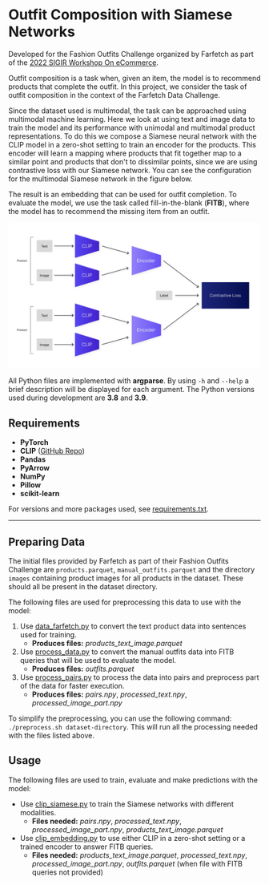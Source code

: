 # Outfit Composition with Siamese Networks

Developed for the Fashion Outfits Challenge organized by Farfetch as part of the
[2022 SIGIR Workshop On eCommerce](https://sigir-ecom.github.io/).

Outfit composition is a task when, given an item, the model is to recommend products that complete the outfit. In this
project, we consider the task of outfit composition in the context of the Farfetch Data Challenge.

Since the dataset used is multimodal, the task can be approached using multimodal machine learning. Here we look at
using text and image data to train the model and its performance with unimodal and multimodal product
representations. To do this we compose a Siamese neural network with the CLIP model in a zero-shot setting to train an
encoder for the products. This encoder will learn a mapping where products that fit together map to a similar point and
products that don't to dissimilar points, since we are using contrastive loss with our Siamese network.
You can see the configuration for the multimodal Siamese network in the figure below.

The result is an embedding that can be used for outfit completion. To evaluate the model, we use the task called
fill-in-the-blank (**FITB**), where the model has to recommend the missing item from an outfit.

![Siamese model configuration](images/Siamese-Model.png)

All Python files are implemented with **argparse**. By using `-h` and `--help`  a brief description will be displayed
for each argument. The Python versions used during development are **3.8** and **3.9**.

## Requirements

- **PyTorch**
- **CLIP** ([GitHub Repo](https://github.com/openai/CLIP))
- **Pandas**
- **PyArrow**
- **NumPy**
- **Pillow**
- **scikit-learn**

For versions and more packages used,
see [requirements.txt](https://github.com/vxvrs/OutfitComposition/blob/master/requirements.txt).

---

## Preparing Data
The initial files provided by Farfetch as part of their Fashion Outfits Challenge are `products.parquet`,
`manual_outfits.parquet` and the directory `images` containing product images for all products in the dataset. These
should all be present in the dataset directory.

The following files are used for preprocessing this data to use with the model:
1. Use [data_farfetch.py](https://github.com/vxvrs/OutfitComposition/blob/master/data_farfetch.py) to convert the text
   product data into sentences used for training.
    - **Produces files:** *products_text_image.parquet*
2. Use [process_data.py](https://github.com/vxvrs/OutfitComposition/blob/master/process_data.py) to convert the manual
   outfits data into FITB queries that will be used to evaluate the model.
    - **Produces files:** *outfits.parquet*
3. Use [process_pairs.py](https://github.com/vxvrs/OutfitComposition/blob/master/process_pairs.py) to process the data
   into pairs and preprocess part of the data for faster execution.
    - **Produces files:** *pairs.npy*, *processed_text.npy*, *processed_image_part.npy*

To simplify the preprocessing, you can use the following command: `./preprocess.sh dataset-directory`. This will run
all the processing needed with the files listed above.

## Usage

The following files are used to train, evaluate and make predictions with the model:

- Use [clip_siamese.py](https://github.com/vxvrs/OutfitComposition/blob/master/clip_siamese.py) to train the Siamese
  networks with different modalities.
    - **Files needed:** *pairs.npy*, *processed_text.npy*, *processed_image_part.npy*, *products_text_image.parquet*
- Use [clip_embedding.py](https://github.com/vxvrs/OutfitComposition/blob/master/clip_embedding.py) to use either CLIP
  in a zero-shot setting or a trained encoder to answer FITB queries.
    - **Files needed:** *products_text_image.parquet*, *processed_text.npy*, *processed_image_part.npy*,
      *outfits.parquet* (when file with FITB queries not provided)